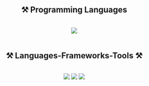 <h2 align="center">⚒️ Programming Languages </h2>
<br/>
<div align="center">
    <img src="https://skillicons.dev/icons?i=python,javascript,dart,r,ruby,php,c,cpp" />
</div>
<br/>

<h2 align="center">⚒️ Languages-Frameworks-Tools ⚒️</h2>
<br/>
<div align="center">
    <img src="https://skillicons.dev/icons?i=react,bootstrap,mui,html,css,tailwind,angular,astro,babel,bun,d3,deno,discordjs,django" />
        <img src="https://skillicons.dev/icons?i=elasticsearch,dynamodb,docker,eclipse,electron,emotion,express,fastapi,figma,firebase,flask,flutter,gatsby,gcp" />
    <img src="https://skillicons.dev/icons?i=nodejs,python,javascript,typescript,express,firebase,mongodb,c,java,nextjs,mysql,flask" /><br>
</div>
<br/>

